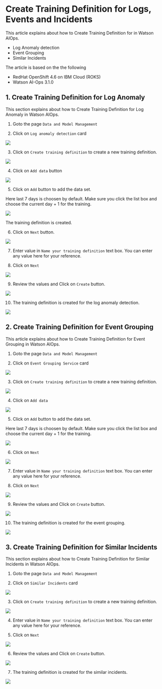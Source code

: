 # Create Training Definition for Logs, Events and Incidents

This article explains about how to Create Training Definition for  in Watson AIOps.

- Log Anomaly detection
- Event Grouping
- Similar Incidents

The article is based on the the following

- RedHat OpenShift 4.6 on IBM Cloud (ROKS)
- Watson AI-Ops 3.1.0

## 1. Create Training Definition for Log Anomaly

This section explains about how to Create Training Definition for Log Anomaly
 in Watson AIOps.

1. Goto the page `Data and Model Management`

2. Click on `Log anomaly detection` card

<img src="images/1-image-1.png">

3. Click on `Create training definition` to create a new training definition.

<img src="images/1-image-2.png">

4. Click on `Add data` button

<img src="images/1-image-3.png">

5. Click on `Add` button to add the data set.

Here last 7 days is choosen by default. Make sure you click the list box and choose the current day + 1 for the training.

<img src="images/1-image-4.png">

The training definition is created.

6. Click on `Next` button.

<img src="images/1-image-5.png">

7. Enter value in `Name your training definition` text box. You can enter any value here for your reference.

8. Click on `Next`

<img src="images/1-image-6.png">

9. Review the values and Click on `Create` button.

<img src="images/1-image-7.png">

10. The training definition is created for the log anomaly detection.

<img src="images/1-image-8.png">

## 2. Create Training Definition for Event Grouping

This article explains about how to Create Training Definition for Event Grouping in Watson AIOps.


1. Goto the page `Data and Model Management`

2. Click on `Event Grouping Service` card

<img src="images/2-image-1.png">

3. Click on `Create training definition`  to create a new training definition.

<img src="images/2-image-2.png">

4. Click on `Add data`

<img src="images/2-image-3.png">

5. Click on `Add` button to add the data set.

Here last 7 days is choosen by default. Make sure you click the list box and choose the current day + 1 for the training.


<img src="images/2-image-4.png">

6. Click on `Next`

<img src="images/2-image-5.png">

7. Enter value in `Name your training definition` text box. You can enter any value here for your reference.

8. Click on `Next`

<img src="images/2-image-6.png">

9. Review the values and Click on `Create` button.

<img src="images/2-image-7.png">

10. The training definition is created for the event grouping.

<img src="images/2-image-8.png">

## 3. Create Training Definition for Similar Incidents

This section explains about how to Create Training Definition for Similar Incidents in Watson AIOps.

1. Goto the page `Data and Model Management`

2. Click on `Similar Incidents` card

<img src="images/3-image-1.png">

3. Click on `Create training definition`  to create a new training definition.

<img src="images/3-image-2.png">

4. Enter value in `Name your training definition` text box. You can enter any value here for your reference.

5. Click on `Next`

<img src="images/3-image-3.png">

6. Review the values and Click on `Create` button.

<img src="images/3-image-4.png">

7. The training definition is created for the similar incidents.

<img src="images/3-image-5.png">
